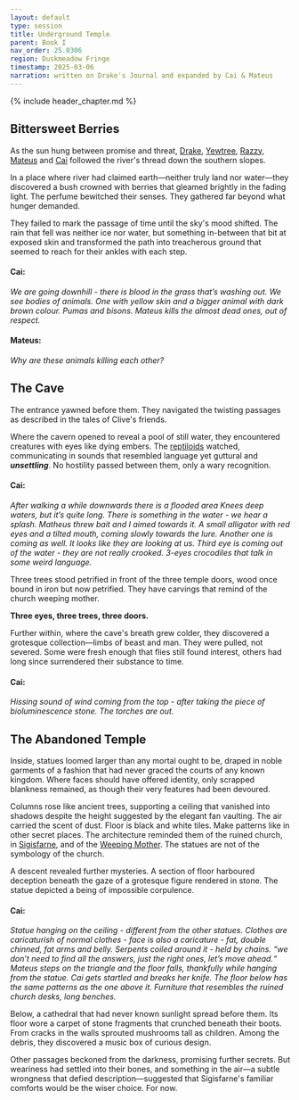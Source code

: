 ```yaml
---
layout: default
type: session
title: Underground Temple
parent: Book I
nav_order: 25.0306
region: Duskmeadow Fringe
timestamp: 2025-03-06
narration: written on Drake's Journal and expanded by Cai & Mateus
---
```


{% include header_chapter.md %}

## Bittersweet Berries

As the sun hung between promise and threat, [Drake](../../directory/Sigisfarne/Drake.md), [Yewtree](../../directory/Sigisfarne/Yewtree.md), [Razzy](../../directory/Sigisfarne/Razvan.md), [Mateus](../../directory/Sigisfarne/Mateus.md) and [Cai](../../directory/Sigisfarne/Cai.md) followed the river's thread down the southern slopes. 

In a place where river had claimed earth—neither truly land nor water—they discovered a bush crowned with berries that gleamed brightly in the fading light. The perfume bewitched their senses. They gathered far beyond what hunger demanded.

They failed to mark the passage of time until the sky's mood shifted. The rain that fell was neither ice nor water, but something in-between that bit at exposed skin and transformed the path into treacherous ground that seemed to reach for their ankles with each step.

#### Cai:

*We are going downhill - there is blood in the grass that’s washing out. We see bodies of animals. One with yellow skin and a bigger animal with dark brown colour. Pumas and bisons. Mateus kills the almost dead ones, out of respect.*

#### Mateus:

*Why are these animals killing each other?*

## The Cave

The entrance yawned before them. They navigated the twisting passages as described in the tales of Clive's friends.

Where the cavern opened to reveal a pool of still water, they encountered creatures with eyes like dying embers. The [reptiloids](../../directory/DuskmeadowFringe/Reptiloids.md) watched, communicating in sounds that resembled language yet guttural and ***unsettling***. No hostility passed between them, only a wary recognition.

#### Cai:

*After walking a while downwards there is a flooded area Knees deep waters, but it’s quite long. There is something in the water - we hear a splash. Matheus threw bait and I aimed towards it. A small alligator with red eyes and a tilted mouth, coming slowly towards the lure. Another one is coming as well. It looks like they are looking at us. Third eye is coming out of the water - they are not really crooked. 3-eyes crocodiles that talk in some weird language.*

Three trees stood petrified in front of the three temple doors, wood once bound in iron but now petrified. They have carvings that remind of the church weeping mother.

**Three eyes, three trees, three doors.**

Further within, where the cave's breath grew colder, they discovered a grotesque collection—limbs of beast and man. They were pulled, not severed. Some were fresh enough that flies still found interest, others had long since surrendered their substance to time.

#### Cai:

*Hissing sound of wind coming from the top - after taking the piece of bioluminescence stone. The torches are out.*

## The Abandoned Temple

Inside, statues loomed larger than any mortal ought to be, draped in noble garments of a fashion that had never graced the courts of any known kingdom. Where faces should have offered identity, only scrapped blankness remained, as though their very features had been devoured.

Columns rose like ancient trees, supporting a ceiling that vanished into shadows despite the height suggested by the elegant fan vaulting. The air carried the scent of dust. Floor is black and white tiles. Make patterns like in other secret places. The architecture reminded them of the ruined church, in [Sigisfarne](../../directory/Sigisfarne/index.md), and of the [Weeping Mother](../../directory/weepingMother/index.md). The statues are not of the symbology of the church.

A descent revealed further mysteries. A section of floor harboured deception beneath the gaze of a grotesque figure rendered in stone. The statue depicted a being of impossible corpulence.

#### Cai:

*Statue hanging on the ceiling - different from the other statues. Clothes are caricaturish of normal clothes - face is also a caricature - fat, double chinned, fat arms and belly. Serpents coiled around it - held by chains.
“we don’t need to find all the answers, just the right ones, let’s move ahead.“
Mateus steps on the triangle and the floor falls, thankfully while hanging from the statue. 
Cai gets startled and breaks her knife.
The floor below has the same patterns as the one above it. Furniture that resembles the ruined church desks, long benches.*

Below, a cathedral that had never known sunlight spread before them. Its floor wore a carpet of stone fragments that crunched beneath their boots. From cracks in the walls sprouted mushrooms tall as children. Among the debris, they discovered a music box of curious design.

Other passages beckoned from the darkness, promising further secrets. But weariness had settled into their bones, and something in the air—a subtle wrongness that defied description—suggested that Sigisfarne's familiar comforts would be the wiser choice. For now.

